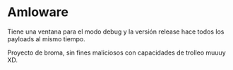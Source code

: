 # Amloware

Tiene una ventana para el modo debug y la versión release hace todos los payloads al mismo tiempo.

Proyecto de broma, sin fines maliciosos con capacidades de trolleo muuuy XD.
